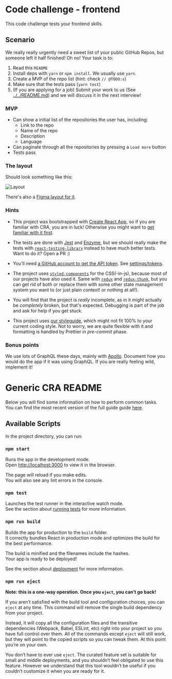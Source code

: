 # Code challenge - frontend

This code challenge tests your frontend skills.

## Scenario

We really really urgently need a sweet list of your public GitHub Repos, but someone left it half
finished! Oh no! Your task is to:

1.  Read this `README`
2.  Install deps with `yarn` or `npm install`. We usually use `yarn`.
3.  Create a MVP of the repo list (hint: check `// @TODO:s`)
4.  Make sure that the tests pass (`yarn test`)
5.  (If you are applying for a job) Submit your work to us (See [../../README.md](../../README.md)) and we will discuss it in the next interview!

### MVP

* Can show a initial list of the repositories the user has, including:
  * Link to the repo
  * Name of the repo
  * Description
  * Language
* Can paginate through all the repositories by pressing a `Load more` button
* Tests pass

### The layout

Should look something like this:

![Layout](./docs/layout.png)

There's also a [Figma layout for it](https://www.figma.com/file/QGzYD0dU67oFpzNE8KDZrwIC/motley-code-challenge-frontend).

### Hints

* This project was bootstrapped with [Create React App](https://github.com/facebookincubator/create-react-app), so if you are familiar
  with CRA, you are in luck! Otherwise you might want to [get familiar with it first](<(https://github.com/facebook/create-react-app/blob/master/packages/react-scripts/template/README.md)>).

* The tests are done with [Jest](https://facebook.github.io/jest/) and [Enzyme](http://airbnb.io/enzyme/), but we should really make the tests with [`react-testing-library`](https://github.com/testing-library/react-testing-library) instead to have much better tests. Want to do it? Open a PR :)

* You'll need [a GitHub account to get the API token](https://developer.github.com/v3/auth/#basic-authentication). See [settings/tokens](https://github.com/settings/tokens).

* The project uses [`styled-components`](https://www.styled-components.com/) for the CSS(-in-js), because most of our projects have also used it. Same with [`redux`](https://github.com/reduxjs/redux) and [`redux-thunk`](https://github.com/reduxjs/redux-thunk), but you can get rid of both or replace them with some other state management system you want to (or just plain context! or nothing at all!).

* You will find that the project is _really_ incomplete, as in it might actually be _completely_ broken, but that's expected. Debugging is part of the job and ask for help if you get stuck.

* This project uses [our styleguide](https://github.com/motleyagency/eslint-config-motley), which might not fit 100% to your current coding style. Not to worry, we are quite flexible with it and formatting is handled by
  Prettier in _pre-commit_ phase.

### Bonus points

We use lots of GraphQL these days, mainly with [Apollo](https://www.apollographql.com/client/). Document how you would do the app if it was using GraphQL. If you are really feeling wild, implement it!

# Generic CRA README

Below you will find some information on how to perform common tasks.<br>
You can find the most recent version of the full guide guide [here](https://github.com/facebookincubator/create-react-app/blob/master/packages/react-scripts/template/README.md).

## Available Scripts

In the project directory, you can run:

### `npm start`

Runs the app in the development mode.<br>
Open [http://localhost:3000](http://localhost:3000) to view it in the browser.

The page will reload if you make edits.<br>
You will also see any lint errors in the console.

### `npm test`

Launches the test runner in the interactive watch mode.<br>
See the section about [running tests](#running-tests) for more information.

### `npm run build`

Builds the app for production to the `build` folder.<br>
It correctly bundles React in production mode and optimizes the build for the best performance.

The build is minified and the filenames include the hashes.<br>
Your app is ready to be deployed!

See the section about [deployment](#deployment) for more information.

### `npm run eject`

**Note: this is a one-way operation. Once you `eject`, you can’t go back!**

If you aren’t satisfied with the build tool and configuration choices, you can `eject` at any time. This command will remove the single build dependency from your project.

Instead, it will copy all the configuration files and the transitive dependencies (Webpack, Babel, ESLint, etc) right into your project so you have full control over them. All of the commands except `eject` will still work, but they will point to the copied scripts so you can tweak them. At this point you’re on your own.

You don’t have to ever use `eject`. The curated feature set is suitable for small and middle deployments, and you shouldn’t feel obligated to use this feature. However we understand that this tool wouldn’t be useful if you couldn’t customize it when you are ready for it.
